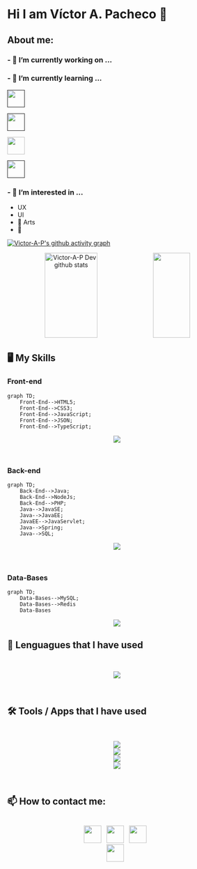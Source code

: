 <!--
**Victor-A-P/Victor-A-P** is a ✨ _special_ ✨ repository because its `README.md` (this file) appears on your GitHub profile.

-->
# Hi I am Víctor A. Pacheco 👋
<!---------------------------------------------------------------------------------------------------------------------------------------------------------------------------------------------------------------->



<!---------------------------------------------------------------------------------------------------------------------------------------------------------------------------------------------------------------->

## About me:

### - 🔭 I’m currently working on ...
### - 🌱 I’m currently learning ...
  
  <a href="" target="_blank"><img height="40" src="https://img.shields.io/badge/Freecodecamp-%23123.svg?&style=for-thebadge&logo=freecodecamp&logoColor=green"></a>
  
  <a href="" target="_blank"><img height="40" src="https://img.shields.io/badge/GODOT-%23FFFFFF.svg?style=for-thebadge&logo=godot-engine"></a>

  <a href="#" target="_blank"><img height="40" src="https://img.shields.io/badge/Udemy-A435F0?style=for-thebadge&logo=Udemy&logoColor=white"></a>

  <a href="" target="_blank"><img height="40" src="https://img.shields.io/badge/cisco-%23049fd9.svg?style=for-thebadge&logo=cisco&logoColor=black"></a>  

 <!--
  ![AWS](https://img.shields.io/badge/AWS-%23FF9900.svg?style=for-thebadge&logo=amazon-aws&logoColor=white)

  ![Azure](https://img.shields.io/badge/azure-%230072C6.svg?style=for-thebadge&logo=microsoftazure&logoColor=white)

  ![Google Cloud](https://img.shields.io/badge/GoogleCloud-%234285F4.svg?style=for-thebadge&logo=google-cloud&logoColor=white)
  <a href="" target="_blank"><img height="40" src=""></a>
-->
### - 👀 I’m interested in ...
  - UX
  - UI
  -  🎨 Arts
  -  🏈
<!---------------------------------------------------------------------------------------------------------------------------------------------------------------------------------------------------------------->

[![Victor-A-P's github activity graph](https://github-readme-activity-graph.vercel.app/graph?username=Victor-A-P&bg_color=0d1117&color=ffffff&line=00b3ff&point=f9fafa&area=true&hide_border=true)](https://github.com/Victor-A-P/github-readme-activity-graph)

<!---------------------------------------------------------------------------------------------------------------------------------------------------------------------------------------------------------------->

<div align="center">  
  <img width="49%" height="195px" src="https://github-readme-stats.vercel.app/api?username=Victor-A-P&show_icons=true&count_private=true&hide_border=true&title_color=02D9F7FF&icon_color=02D9F7FF&text_color=c9d1d9&bg_color=0d1117" alt="Victor-A-P Dev github stats" /> 
  
  <img width="41%" height="195px" src="https://github-readme-stats.vercel.app/api/top-langs/?username=Victor-A-P&layout=compact&hide_border=true&title_color=02D9F7FF&text_color=02D9F7FF&bg_color=0d1117" />
</div> 

<!---------------------------------------------------------------------------------------------------------------------------------------------------------------------------------------------------------------->
<!--
![](https://github.com/Platane/snk/raw/output/github-contribution-grid-snake.svg)
https://github.com/marketplace/actions/generate-snake-game-from-github-contribution-grid
-->
<!---------------------------------------------------------------------------------------------------------------------------------------------------------------------------------------------------------------->

## 🖥️ My Skills

### Front-end

```mermaid
graph TD;
    Front-End-->HTML5;
    Front-End-->CSS3;
    Front-End-->JavaScript;
    Front-End-->JSON;
    Front-End-->TypeScript;
```


<p align="center">
  <a href="https://skillicons.dev">
    <img src="https://skillicons.dev/icons?i=html,css,js,ts" />
  </a>
</p>

  <!--
  <img src="https://github.com/tandpfun/skill-icons/blob/main/icons/Sass.svg" width="48" title="Sass">  
  -->

<br>

### Back-end

```mermaid
graph TD;
    Back-End-->Java;
    Back-End-->NodeJs;
    Back-End-->PHP;
    Java-->JavaSE;
    Java-->JavaEE;
    JavaEE-->JavaServlet;
    Java-->Spring;
    Java-->SQL;
```


<p align="center">
  <a href="https://skillicons.dev">
    <img src="https://skillicons.dev/icons?i=java,php,nodejs" />
  </a>
</p>

<br>

### Data-Bases

```mermaid
graph TD;
    Data-Bases-->MySQL;
    Data-Bases-->Redis
    Data-Bases
```


<p align="center">
  <a href="https://skillicons.dev">
    <img src="https://skillicons.dev/icons?i=redis,mysql" />
  </a>
</p>

<!--
postgrade, mongodb,gcp,azure,aws
-->

<!----------------------------------------------------------------------------------------------------------------------------------------------------------------------------------------------------------------->

## 💼 Lenguagues that I have used

<br>
<p align="center">
  <a href="https://skillicons.dev">
    <img src="https://skillicons.dev/icons?i=java,cpp,c,js,py,php,md,regex" />
  </a>
</p>
<!--
swift, spring, sass, rust, ruby,nodejs, go, flask,angular 
-->
<br>

## 🛠️ Tools / Apps that I have used

<br>
<p align="center">
  <a href="https://skillicons.dev">
    <img src="https://skillicons.dev/icons?i=vscode,visualstudio,idea" /><br>
    <img src="https://skillicons.dev/icons?i=git,github,powershell" /><br>
    <img src="https://skillicons.dev/icons?i=unity,godot" /><br>
    <img src="https://skillicons.dev/icons?i=figma,notion" /><br>
  </a>
</p>
<br>
<!--
unreal,jenkins,gamemakerstudio, docker, blender,arduino
-->
<!---------------------------------------------------------------------------------------------------------------------------------------------------------------------------------------------------------------->

## 📫 How to contact me: 

<div align='center'>
  <br>
  <a href="httpa://www.linkedin.com/in/victoralejandropachecogarcia/" target="_blank"><img height="40" src="https://img.shields.io/badge/linkedin-%230077B5.svg?&style=for-thebadge&logo=linkedin&logoColor=white" ></a>&nbsp;&nbsp;                                                                          
  <a href="mailto:victor.alejandro.ph@gmail.com?Subject=Contacting%20you%20from%20Github:" ><img height="40" src="https://img.shields.io/badge/Gmail-c14438?style=for-thebadge&logo=Gmail&logoColor=white&" ></a>&nbsp;&nbsp;                                                                               
  <a href="mailto:victor.pacheco.ph@outlook.com?Subject=Contacting%20you%20from%20Github:" ><img height="40" src="https://img.shields.io/badge/Outlook-0078D4?style=for-thebadge&logo=microsoft-outlook&logoColor=white" ></a>&nbsp;&nbsp;
  <br>
  <a href="https://twitter.com/Victor_A_P_G" target="_blank" ><img height="40" src="https://img.shields.io/badge/Twitter-blue?style=for-thebadge&logo=twitter&style=flat-square" ></a>&nbsp;&nbsp;
  <br>
</div>
